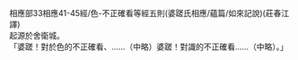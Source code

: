 相應部33相應41-45經/色-不正確看等經五則(婆蹉氏相應/蘊篇/如來記說)(莊春江譯)  
起源於舍衛城。  
「婆蹉！對於色的不正確看、……（中略）婆蹉！對識的不正確看……（中略）。」  
  
  
